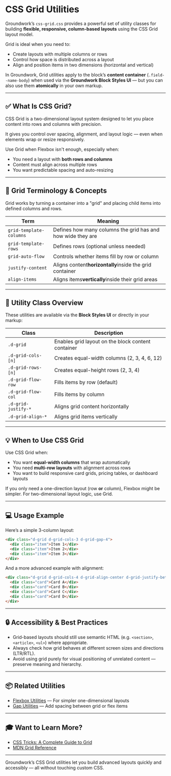 # CSS Grid Utilities

Groundwork’s `css-grid.css` provides a powerful set of utility classes for building **flexible, responsive, column-based layouts** using the CSS Grid layout model.

Grid is ideal when you need to:

* Create layouts with multiple columns or rows
* Control how space is distributed across a layout
* Align and position items in two dimensions (horizontal and vertical)

In Groundwork, Grid utilities apply to the block’s **content container** (`.field--name-body`) when used via the **Groundwork Block Styles UI** — but you can also use them **atomically** in your own markup.

---

## ✅ What Is CSS Grid?

CSS Grid is a two-dimensional layout system designed to let you place content into rows and columns with precision.

It gives you control over spacing, alignment, and layout logic — even when elements wrap or resize responsively.

Use Grid when Flexbox isn't enough, especially when:

* You need a layout with **both rows and columns**
* Content must align across multiple rows
* You want predictable spacing and auto-resizing

---

## 🧱 Grid Terminology & Concepts

Grid works by turning a container into a "grid" and placing child items into defined columns and rows.

| Term                      | Meaning                                                       |
| ------------------------- | ------------------------------------------------------------- |
| `grid-template-columns` | Defines how many columns the grid has and how wide they are   |
| `grid-template-rows`    | Defines rows (optional unless needed)                         |
| `grid-auto-flow`        | Controls whether items fill by row or column                  |
| `justify-content`       | Aligns content**horizontally**inside the grid container |
| `align-items`           | Aligns items**vertically**inside their grid areas       |

---

## 🧱 Utility Class Overview

These utilities are available via the **Block Styles UI** or directly in your markup:

| Class                 | Description                                        |
| --------------------- | -------------------------------------------------- |
| `.d-grid`           | Enables grid layout on the block content container |
| `.d-grid-cols-[n]`  | Creates equal-width columns (2, 3, 4, 6, 12)       |
| `.d-grid-rows-[n]`  | Creates equal-height rows (2, 3, 4)                |
| `.d-grid-flow-row`  | Fills items by row (default)                       |
| `.d-grid-flow-col`  | Fills items by column                              |
| `.d-grid-justify-*` | Aligns grid content horizontally                   |
| `.d-grid-align-*`   | Aligns grid items vertically                       |

---

## 💡 When to Use CSS Grid

Use CSS Grid when:

* You want **equal-width columns** that wrap automatically
* You need **multi-row layouts** with alignment across rows
* You want to build responsive card grids, pricing tables, or dashboard layouts

If you only need a one-direction layout (row **or** column), Flexbox might be simpler. For two-dimensional layout logic, use Grid.

---

## 💻 Usage Example

Here’s a simple 3-column layout:

```html
<div class="d-grid d-grid-cols-3 d-grid-gap-4">
  <div class="item">Item 1</div>
  <div class="item">Item 2</div>
  <div class="item">Item 3</div>
</div>
```

And a more advanced example with alignment:

```html
<div class="d-grid d-grid-cols-4 d-grid-align-center d-grid-justify-between">
  <div class="card">Card A</div>
  <div class="card">Card B</div>
  <div class="card">Card C</div>
  <div class="card">Card D</div>
</div>
```

---

## 🔒 Accessibility & Best Practices

* Grid-based layouts should still use semantic HTML (e.g. `<section>`, `<article>`, `<ul>`) where appropriate.
* Always check how grid behaves at different screen sizes and directions (LTR/RTL).
* Avoid using grid purely for visual positioning of unrelated content — preserve meaning and hierarchy.

---

## 📦 Related Utilities

* [Flexbox Utilities](https://chatgpt.com/c/flexbox.md) — For simpler one-dimensional layouts
* [Gap Utilities](https://chatgpt.com/c/gap.md) — Add spacing between grid or flex items

---

## 🎓 Want to Learn More?

* [CSS Tricks: A Complete Guide to Grid](https://css-tricks.com/snippets/css/complete-guide-grid/)
* [MDN Grid Reference](https://developer.mozilla.org/en-US/docs/Web/CSS/CSS_grid_layout)

---

Groundwork’s CSS Grid utilities let you build advanced layouts quickly and accessibly — all without touching custom CSS.
